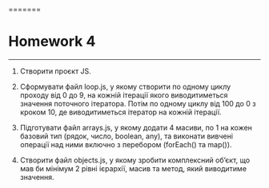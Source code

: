 =======
# Homework 4
____
1. Створити проєкт JS.
   
2. Сформувати файл loop.js, у якому створити по одному циклу проходу від 0 до 9, на кожній ітерації якого виводитиметься значення поточного ітератора. Потім по одному циклу від 100 до 0 з кроком 10, де виводитиметься ітератор на кожній ітерації.
   
3. Підготувати файл arrays.js, у якому додати 4 масиви, по 1 на кожен базовий тип (рядок, число, boolean, any), та виконати вивчені операції над ними включно з перебором (forEach() та map()).
   
4. Створити файл objects.js, у якому зробити комплексний об’єкт, що мав би мінімум 2 рівні ієрархії, масив та метод, який виводитиме значення.
